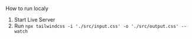 How to run localy

1. Start Live Server
2. Run `npx tailwindcss -i './src/input.css' -o './src/output.css' --watch`
